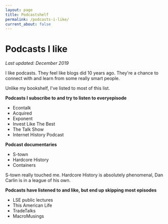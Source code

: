 ```yaml
---
layout: page
title: Podcastshelf
permalink: /podcasts-i-like/
current_about: false
---
```


# Podcasts I like

*Last updated: December 2019*

I like podcasts. They feel like blogs did 10 years ago. They're a chance to connect with and learn from some really smart people.

Unlike my bookshelf, I've listed to most of this list.

**Podcasts I subscribe to and try to listen to everyepisode**

* Econtalk
* Acquired
* Exponent
* Invest Like The Best
* The Talk Show
* Internet History Podcast


**Podcast documentaries**

* S-town
* Hardcore History
* Containers

S-town really touched me. Hardcore History is absolutely phenomenal, Dan Carlin is in a league of his own. 

**Podcasts have listened to and like, but end up skipping most episodes**

* LSE public lectures
* This American Life
* TradeTalks
* MacroMusings
